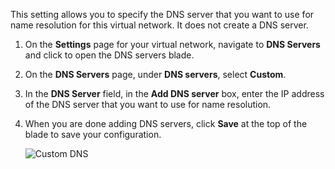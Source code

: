 This setting allows you to specify the DNS server that you want to use for name resolution for this virtual network. It does not create a DNS server.

1. On the **Settings** page for your virtual network, navigate to **DNS Servers** and click to open the DNS servers blade.
2. On the **DNS Servers** page, under **DNS servers**, select **Custom**.
3. In the **DNS Server** field, in the **Add DNS server** box, enter the IP address of the DNS server that you want to use for name resolution.
4. When you are done adding DNS servers, click **Save** at the top of the blade to save your configuration.
   
    ![Custom DNS](./media/vpn-gateway-add-dns-rm-portal/add_dns.png)

